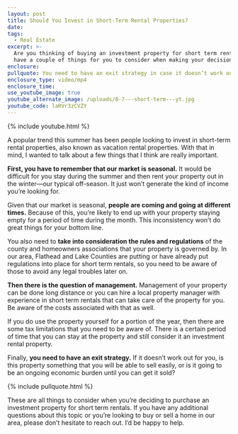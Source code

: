 ```yaml
---
layout: post
title: Should You Invest in Short-Term Rental Properties?
date:
tags:
  - Real Estate
excerpt: >-
  Are you thinking of buying an investment property for short term rentals? I
  have a couple of things for you to consider when making your decision.
enclosure:
pullquote: You need to have an exit strategy in case it doesn’t work out for you.
enclosure_type: video/mp4
enclosure_time:
use_youtube_image: true
youtube_alternate_image: /uploads/8-7---short-term---yt.jpg
youtube_code: laRVr3zCVZY
---
```



{% include youtube.html %}

A popular trend this summer has been people looking to invest in short-term rental properties, also known as vacation rental properties. With that in mind, I wanted to talk about a few things that I think are really important.

**First, you have to remember that our market is seasonal.** It would be difficult for you stay during the summer and then rent your property out in the winter—our typical off-season. It just won’t generate the kind of income you’re looking for.&nbsp;

Given that our market is seasonal, **people are coming and going at different times.** Because of this, you’re likely to end up with your property staying empty for a period of time during the month. This inconsistency won’t do great things for your bottom line.

You also need to **take into consideration the rules and regulations** of the county and homeowners associations that your property is governed by. In our area, Flathead and Lake Counties are putting or have already put regulations into place for short term rentals, so you need to be aware of those to avoid any legal troubles later on.

**Then there is the question of management.** Management of your property can be done long distance or you can hire a local property manager with experience in short term rentals that can take care of the property for you. Be aware of the costs associated with that as well.

If you do use the property yourself for a portion of the year, then there are some tax limitations that you need to be aware of. There is a certain period of time that you can stay at the property and still consider it an investment rental property.&nbsp;

Finally, **you need to have an exit strategy.** If it doesn’t work out for you, is this property something that you will be able to sell easily, or is it going to be an ongoing economic burden until you can get it sold?&nbsp;

{% include pullquote.html %}

These are all things to consider when you’re deciding to purchase an investment property for short term rentals. If you have any additional questions about this topic or you’re looking to buy or sell a home in our area, please don’t hesitate to reach out. I’d be happy to help.